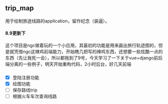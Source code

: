 ## trip_map

用于绘制旅途线路的application，留作纪念（装逼）。

#### 8.9更新下

这个项目是ngc做着玩的一个小应用，其最初的功能是用来画出旅行轨迹图的，但是就凭借ngc这辣鸡前端能力，开始瞎几把写的辣鸡东西，还想要一些炫酷一点的东西（先让我死一会），所以都拖到了9号，今天学习了一下关于vue+django前后端分离的一些例子，明天开始重构代码，2小时后台，好几天前端

###
- [x] 登陆注册功能
- [x] 绘图功能
- [ ] 保存路线trip
- [ ] 根据火车车次查询线路
